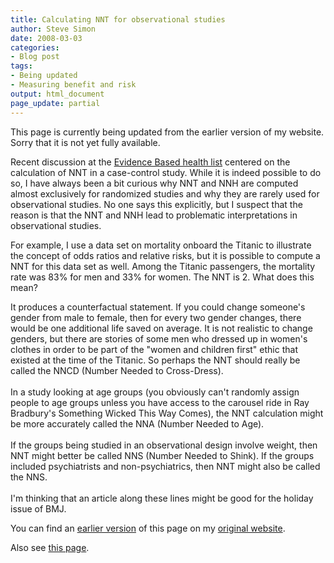```yaml
---
title: Calculating NNT for observational studies
author: Steve Simon
date: 2008-03-03
categories:
- Blog post
tags:
- Being updated
- Measuring benefit and risk
output: html_document
page_update: partial
---
```

This page is currently being updated from the earlier version of my website. Sorry that it is not yet fully available.

Recent discussion at the [Evidence Based health
list](../category/InterestingWebsites.html#EvBaHe) centered on the
calculation of NNT in a case-control study. While it is indeed possible
to do so, I have always been a bit curious why NNT and NNH are computed
almost exclusively for randomized studies and why they are rarely used
for observational studies. No one says this explicitly, but I suspect
that the reason is that the NNT and NNH lead to problematic
interpretations in observational studies.

For example, I use a data set on mortality onboard the Titanic to
illustrate the concept of odds ratios and relative risks, but it is
possible to compute a NNT for this data set as well. Among the Titanic
passengers, the mortality rate was 83% for men and 33% for women. The
NNT is 2. What does this mean?

It produces a counterfactual statement. If you could change someone's
gender from male to female, then for every two gender changes, there
would be one additional life saved on average. It is not realistic to
change genders, but there are stories of some men who dressed up in
women's clothes in order to be part of the "women and children first"
ethic that existed at the time of the Titanic. So perhaps the NNT should
really be called the NNCD (Number Needed to Cross-Dress).\
\
In a study looking at age groups (you obviously can't randomly assign
people to age groups unless you have access to the carousel ride in Ray
Bradbury's Something Wicked This Way Comes), the NNT calculation might
be more accurately called the NNA (Number Needed to Age).\
\
If the groups being studied in an observational design involve weight,
then NNT might better be called NNS (Number Needed to Shink). If the
groups included psychiatrists and non-psychiatrics, then NNT might also
be called the NNS.\
\
I'm thinking that an article along these lines might be good for the
holiday issue of BMJ.

You can find an [earlier version][sim1] of this page on my [original website][sim2].

[sim1]: http://www.pmean.com/08/CalculatingNnt.html
[sim2]: http://www.pmean.com/original_site.html

Also see [this page][sim3].

[sim3]: http://www.pmean.com/08a/CalculatingNnt.html
